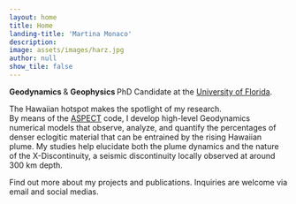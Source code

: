 ```yaml
---
layout: home
title: Home
landing-title: 'Martina Monaco'
description:
image: assets/images/harz.jpg
author: null
show_tile: false
---
```


<p id="Index"> <b> Geodynamics </b> & <b> Geophysics </b> PhD Candidate at the <a href="http://www.ufl.edu/">University of Florida</a>. <p>
  The Hawaiian hotspot makes the spotlight of my research. <br>
By means of the <a href="https://aspect.geodynamics.org/">ASPECT</a> code, I develop high-level Geodynamics numerical models that observe, analyze, and quantify the percentages of denser eclogitic material that can be entrained by the rising Hawaiian plume. My studies help elucidate both the plume dynamics and the nature of the X-Discontinuity, a seismic discontinuity locally observed at around 300 km depth. <p>
  Find out more about my projects and publications. Inquiries are welcome via email and social medias.
